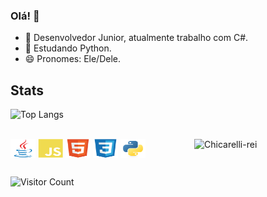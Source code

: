 ### Olá! 👋 
- 🔭 Desenvolvedor Junior, atualmente trabalho com C#.
- 🌱 Estudando Python.
- 😄 Pronomes: Ele/Dele.
## Stats
![Top Langs](https://github-readme-stats.vercel.app/api/top-langs/?username=WagnerChicarelli&layout=compact&theme=dark&hide_border=true)

  
<div style="display: inline_block"><br>
  <img align="center" alt="WagnerChicarelli-Java" height="30" width="40" src="https://raw.githubusercontent.com/devicons/devicon/master/icons/java/java-original.svg">
  <img align="center" alt="WagnerChicarelli-Js" height="30" width="40" src="https://raw.githubusercontent.com/devicons/devicon/master/icons/javascript/javascript-plain.svg">
  <img align="center" alt="WagnerChicarelli-HTML" height="30" width="40" src="https://raw.githubusercontent.com/devicons/devicon/master/icons/html5/html5-original.svg">
  <img align="center" alt="WagnerChicarelli-CSS" height="30" width="40" src="https://raw.githubusercontent.com/devicons/devicon/master/icons/css3/css3-original.svg">
  <img align="center" alt="WagnerChicarelli-Python" height="30" width="40" src="https://raw.githubusercontent.com/devicons/devicon/master/icons/python/python-original.svg">
  <img align="right" class="animated-gif" alt="Chicarelli-rei" src="https://i.redd.it/grm30mw8wr231.gif" width="210" height="300">
</div>
  
   ##
 
  
  ##
  ![Visitor Count](https://profile-counter.glitch.me/WagnerChicarelli/count.svg)
